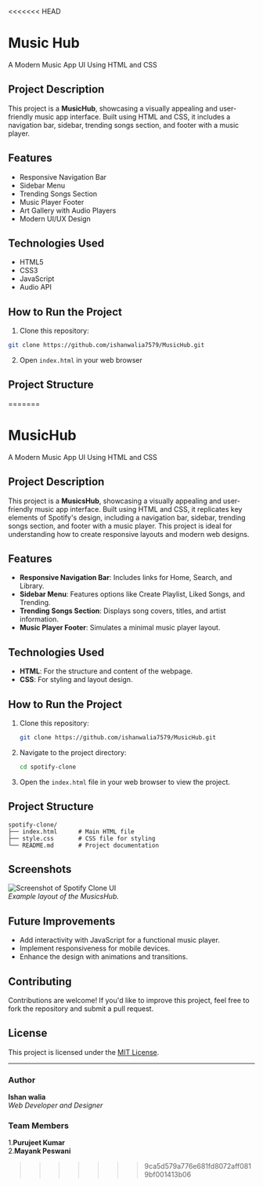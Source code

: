 <<<<<<< HEAD
# Music Hub

A Modern Music App UI Using HTML and CSS

## Project Description

This project is a **MusicHub**, showcasing a visually appealing and user-friendly music app interface. Built using HTML and CSS, it includes a navigation bar, sidebar, trending songs section, and footer with a music player.

## Features

- Responsive Navigation Bar
- Sidebar Menu
- Trending Songs Section
- Music Player Footer
- Art Gallery with Audio Players
- Modern UI/UX Design

## Technologies Used

- HTML5
- CSS3
- JavaScript
- Audio API

## How to Run the Project

1. Clone this repository:
```bash
git clone https://github.com/ishanwalia7579/MusicHub.git
```

2. Open `index.html` in your web browser

## Project Structure 
=======
# MusicHub
A Modern Music App UI Using HTML and CSS

## Project Description
This project is a **MusicsHub**, showcasing a visually appealing and user-friendly music app interface. Built using HTML and CSS, it replicates key elements of Spotify's design, including a navigation bar, sidebar, trending songs section, and footer with a music player. This project is ideal for understanding how to create responsive layouts and modern web designs.

## Features
- **Responsive Navigation Bar**: Includes links for Home, Search, and Library.
- **Sidebar Menu**: Features options like Create Playlist, Liked Songs, and Trending.
- **Trending Songs Section**: Displays song covers, titles, and artist information.
- **Music Player Footer**: Simulates a minimal music player layout.

## Technologies Used
- **HTML**: For the structure and content of the webpage.
- **CSS**: For styling and layout design.

## How to Run the Project
1. Clone this repository:
   ```bash
   git clone https://github.com/ishanwalia7579/MusicHub.git
   ```
2. Navigate to the project directory:
   ```bash
   cd spotify-clone
   ```
3. Open the `index.html` file in your web browser to view the project.

## Project Structure
```
spotify-clone/
├── index.html      # Main HTML file
├── style.css       # CSS file for styling
└── README.md       # Project documentation
```

## Screenshots
![Screenshot of Spotify Clone UI](https://via.placeholder.com/800x400)  
*Example layout of the MusicsHub.*

## Future Improvements
- Add interactivity with JavaScript for a functional music player.
- Implement responsiveness for mobile devices.
- Enhance the design with animations and transitions.

## Contributing
Contributions are welcome! If you'd like to improve this project, feel free to fork the repository and submit a pull request.

## License
This project is licensed under the [MIT License](LICENSE).

---

### Author
**Ishan walia**  
*Web Developer and Designer*  
### Team Members<br>
1.**Purujeet Kumar** <br>
2.**Mayank Peswani** <br>
>>>>>>> 9ca5d579a776e681fd8072aff0819bf001413b06
